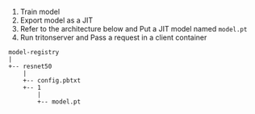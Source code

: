 
1. Train model
2. Export model as a JIT
3. Refer to the architecture below and Put a JIT model named `model.pt`
4. Run tritonserver and Pass a request in a client container

```
model-registry
|
+-- resnet50
    |
    +-- config.pbtxt
    +-- 1
        |
        +-- model.pt
```
